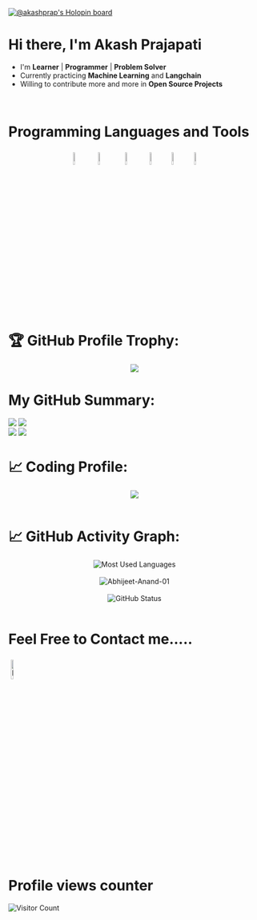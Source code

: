 [![@akashprap's Holopin board](https://holopin.me/akashprap)](https://holopin.io/@akashprap)

# Hi there, I'm Akash Prajapati
- I'm  **Learner** | **Programmer** | **Problem Solver**  
- Currently practicing **Machine Learning** and **Langchain**
- Willing to contribute more and more in **Open Source Projects**
 <br>
  
# Programming Languages and Tools
<p align="center">
  <img width="8%" style="padding.5px"  src="https://img.icons8.com/color/48/000000/python--v1.png"/>
	<img width="8%" style="padding:5px" src="https://img.icons8.com/color/240/000000/c-plus-plus-logo.png"/>
	<img width="8%" style="padding:5px"  src="https://img.icons8.com/color/48/000000/c.png"/>
	<img width="8%" style="padding.5px"  src="https://img.icons8.com/color/144/000000/visual-studio.png"/>
        <img width="8%" style="padding.5px"  src="https://img.icons8.com/cute-clipart/64/000000/canva-app.png"/>
	 <img width="8%" style="padding.5px"  src="https://img.icons8.com/color/48/000000/microsoft-powerpoint-2019--v1.png"/>

  # 🏆 GitHub Profile Trophy:
<p align="center">
<a href="https://github.com/ryo-ma/github-profile-trophy">
	<img src="https://github-profile-trophy.vercel.app/?username=akashprap&column=8&theme=darkhub&no-frame=true&no-bg=true&rank=SSS,SS,S,AAA,AA,A,B,C,SECRET"/>
<!--   <img width=800 src="https://github-profile-trophy.vercel.app/?username=akashprap&column=8&theme=darkhub&no-frame=true&no-bg=true"/> -->
</a>
</p>

# My GitHub Summary:
<p align="center">

![](http://github-profile-summary-cards.vercel.app/api/cards/repos-per-language?username=akashprap&theme=monokai)
![](http://github-profile-summary-cards.vercel.app/api/cards/most-commit-language?username=akashprap&theme=monokai)
<br>
![](http://github-profile-summary-cards.vercel.app/api/cards/stats?username=akashprap&theme=monokai)
![](http://github-profile-summary-cards.vercel.app/api/cards/productive-time?username=akashprap&theme=monokai&utcOffset=5)
 </p>
 </a>

 # 📈 Coding Profile:
  <p align="center">
<img src="https://leetcard.jacoblin.cool/akash_prap?theme=dark&font=Poppins&ext=heatmap"/><br><br>
</p>
		
 # 📈 GitHub Activity Graph:
 <p align="center">
<img src = "https://github-readme-stats.vercel.app/api/top-langs/?username=akashprap&show_icons=true&layout=compact&theme=algolia" alt="Most Used Languages"><br><br>
<img src = "https://github-readme-streak-stats.herokuapp.com?user=akashprap&theme=radical&ring=DD2727&fire=DD2727&dates=DD6227&sideNums=176FC5&sideLabels=1E90FF" alt="Abhijeet-Anand-01" /><br><br>
<img src="https://github-readme-stats.vercel.app/api?username=akashprap&count_private=true&show_icons=true&theme=algolia" alt="GitHub Status"/><br><br>
 </p>
 
 # Feel Free to Contact me.....
<p align="centre">
	<a href="https://www.linkedin.com/in/akash-prajapati-0747a91ab/"><img alt="linkedin" width="10%" style="padding:5px" src="https://img.icons8.com/clouds/100/000000/linkedin.png"/></a>
</p>

# Profile views counter

![Visitor Count](https://profile-counter.glitch.me/{akashprap}/count.svg)
<a href="https://icons8.com/icon/40669/c++">
